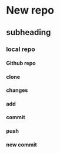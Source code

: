 # New repo

## subheading 

### local repo
#### Github repo
#### clone
#### changes 
#### add
#### commit
#### push

#### new commit
